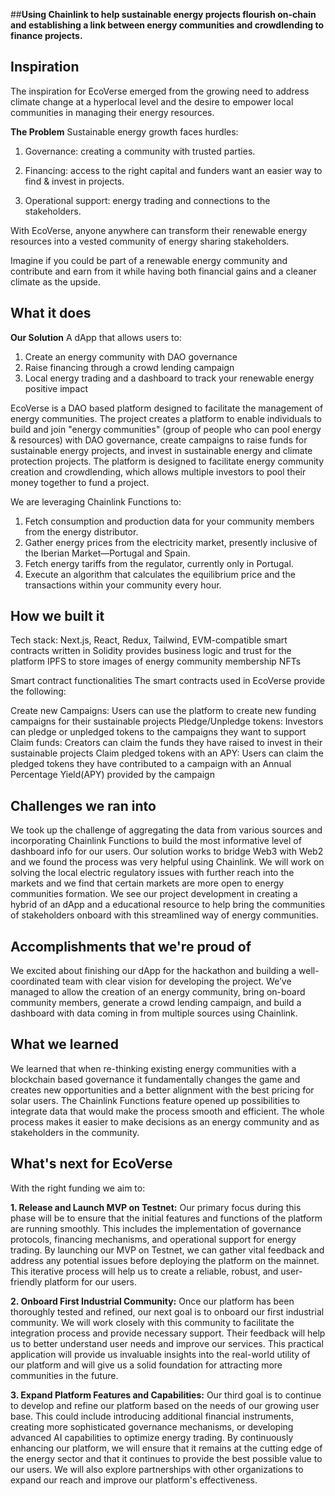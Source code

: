 ##**Using Chainlink to help sustainable energy projects flourish on-chain and establishing a link between energy communities and crowdlending to finance projects.** 

## Inspiration
The inspiration for EcoVerse emerged from the growing need to address climate change at a hyperlocal level and the desire to empower local communities in managing their energy resources.

**The Problem**
Sustainable energy growth faces hurdles:

1. Governance: creating a community with trusted parties. 

2. Financing: access to the right capital and funders want an easier way to find & invest in projects. 

3. Operational support: energy trading and connections to the stakeholders.  

With EcoVerse, anyone anywhere can transform their renewable energy resources into a vested community of energy sharing stakeholders.

Imagine if you could be part of a renewable energy community and contribute and earn from it while having both financial gains and  a cleaner climate as the upside. 

## What it does
**Our Solution**
A dApp that allows users to:
1. Create an energy community with DAO governance
2. Raise financing through a crowd lending campaign
3. Local energy trading and a dashboard to track your renewable energy positive impact

EcoVerse is a DAO based platform designed to facilitate the management of energy communities.  The project creates a platform to enable individuals to build and join "energy communities" (group of people who can pool energy & resources) with DAO governance, create campaigns to raise funds for sustainable energy projects, and invest in sustainable energy and climate protection projects. The platform is designed to facilitate energy community creation and crowdlending, which allows multiple investors to pool their money together to fund a project. 

We are leveraging Chainlink Functions to:
1. Fetch consumption and production data for your community members from the energy distributor.
2. Gather energy prices from the electricity market, presently inclusive of the Iberian Market—Portugal and Spain.
3. Fetch energy tariffs from the regulator, currently only in Portugal.
4. Execute an algorithm that calculates the equilibrium price and the transactions within your community every hour.

## How we built it

Tech stack:
Next.js, React, Redux, Tailwind, 
EVM-compatible smart contracts written in Solidity provides business logic and trust for the platform
IPFS to store images of energy community membership NFTs


Smart contract functionalities
The smart contracts used in EcoVerse provide the following:

Create new Campaigns: Users can use the platform to create new funding campaigns for their sustainable projects
Pledge/Unpledge tokens: Investors can pledge or unpledged tokens to the campaigns they want to support
Claim funds: Creators can claim the funds they have raised to invest in their sustainable projects
Claim pledged tokens with an APY: Users can claim the pledged tokens they have contributed to a campaign with an Annual Percentage Yield(APY) provided by the campaign

## Challenges we ran into

We took up the challenge of aggregating the data from various sources and incorporating Chainlink Functions to build the most informative level of dashboard info for our users. Our solution works to bridge Web3 with Web2 and we found the process was very helpful using Chainlink.
We will work on solving the local electric regulatory issues with further reach into the markets and we find that certain markets are more open to energy communities formation.  We see our project development in creating a hybrid of an dApp and a educational resource to help bring the communities of stakeholders onboard with this streamlined way of energy communities. 

## Accomplishments that we're proud of
We excited about finishing our dApp for the hackathon and building a well-coordinated team with clear vision for developing the project. We’ve managed to allow the creation of an energy community, bring on-board community members, generate a crowd lending campaign, and build a dashboard with data coming in from multiple sources using Chainlink. 
 
## What we learned

We learned that when re-thinking existing energy communities with a blockchain based governance it fundamentally changes the game and creates new opportunities and a better alignment with the best pricing for solar users.  The Chainlink Functions feature opened up possibilities to integrate data that would make the process smooth and efficient.  The whole process makes it easier to make decisions as an energy community and as stakeholders in the community. 


## What's next for EcoVerse

With the right funding we aim to:


**1.  Release and Launch MVP on Testnet:** Our primary focus during this phase will be to ensure that the initial features and functions of the platform are running smoothly. This includes the implementation of governance protocols, financing mechanisms, and operational support for energy trading. By launching our MVP on Testnet, we can gather vital feedback and address any potential issues before deploying the platform on the mainnet. This iterative process will help us to create a reliable, robust, and user-friendly platform for our users.

**2.  Onboard First Industrial Community:** Once our platform has been thoroughly tested and refined, our next goal is to onboard our first industrial community. We will work closely with this community to facilitate the integration process and provide necessary support. Their feedback will help us to better understand user needs and improve our services. This practical application will provide us invaluable insights into the real-world utility of our platform and will give us a solid foundation for attracting more communities in the future.

**3.  Expand Platform Features and Capabilities:** Our third goal is to continue to develop and refine our platform based on the needs of our growing user base. This could include introducing additional financial instruments, creating more sophisticated governance mechanisms, or developing advanced AI capabilities to optimize energy trading. By continuously enhancing our platform, we will ensure that it remains at the cutting edge of the energy sector and that it continues to provide the best possible value to our users. We will also explore partnerships with other organizations to expand our reach and improve our platform's effectiveness.
 